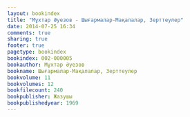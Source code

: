 ```yaml
---
layout: bookindex
title: "Мұхтар Әуезов - Шығармалар-Мақалалар, Зерттеулер"
date: 2014-07-25 16:34
comments: true
sharing: true
footer: true
pagetype: bookindex
bookindex: 002-000005
bookauthor: Мұхтар Әуезов
bookname: Шығармалар-Мақалалар, Зерттеулер
bookvolume: 11
bookvolumes: 12
bookfilecount: 240
bookpublisher: Жазушы
bookpublishedyear: 1969
---
```

